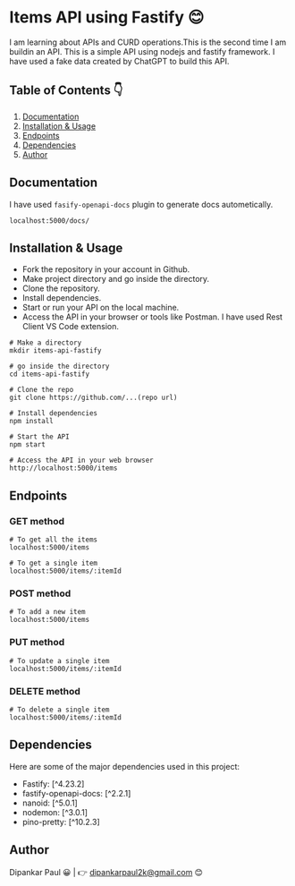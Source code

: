 # Items API using Fastify 😊

I am learning about APIs and CURD operations.This is the second time I am buildin an API. This is a simple API using nodejs and fastify framework. I have used a fake data created by ChatGPT to build this API.

## Table of Contents 👇

1. [Documentation](#documentation)
2. [Installation & Usage](#installation--usage)
3. [Endpoints](#endpoints)
4. [Dependencies](#dependencies)
5. [Author](#author)


## Documentation

I have used `fasify-openapi-docs` plugin to generate docs autometically.

```shell
localhost:5000/docs/
```

## Installation & Usage

- Fork the repository in your account in Github.
- Make project directory and go inside the directory.
- Clone the repository.
- Install dependencies.
- Start or run your API on the local machine.
- Access the API in your browser or tools like Postman. I have used Rest Client VS Code extension.

```shell
# Make a directory
mkdir items-api-fastify

# go inside the directory
cd items-api-fastify

# Clone the repo
git clone https://github.com/...(repo url)

# Install dependencies
npm install

# Start the API
npm start

# Access the API in your web browser
http://localhost:5000/items
```

## Endpoints

### GET method

```shell
# To get all the items
localhost:5000/items

# To get a single item
localhost:5000/items/:itemId
```

### POST method

```shell
# To add a new item
localhost:5000/items
```

### PUT method

```shell
# To update a single item
localhost:5000/items/:itemId
```

### DELETE method

```shell
# To delete a single item
localhost:5000/items/:itemId
```

## Dependencies
Here are some of the major dependencies used in this project:

- Fastify: [^4.23.2]
- fastify-openapi-docs: [^2.2.1]
- nanoid: [^5.0.1]
- nodemon: [^3.0.1]
- pino-pretty: [^10.2.3]

## Author

Dipankar Paul 😀 | 👉 dipankarpaul2k@gmail.com 😊